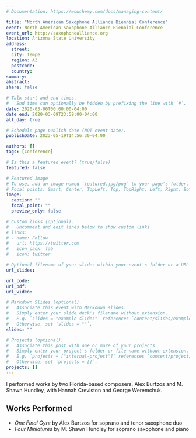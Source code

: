 ```yaml
---
# Documentation: https://wowchemy.com/docs/managing-content/

title: "North American Saxophone Alliance Biennial Conference"
event: North American Saxophone Alliance Biennial Conference
event_url: http://saxophonealliance.org
location: Arizona State University
address:
  street:
  city: Tempe
  region: AZ
  postcode:
  country:
summary:
abstract:
share: false

# Talk start and end times.
#   End time can optionally be hidden by prefixing the line with `#`.
date: 2020-03-06T00:00:00-04:00
date_end: 2020-03-09T23:59:00-04:00
all_day: true

# Schedule page publish date (NOT event date).
publishDate: 2023-05-19T14:56:30-04:00

authors: []
tags: [Conference]

# Is this a featured event? (true/false)
featured: false

# Featured image
# To use, add an image named `featured.jpg/png` to your page's folder. 
# Focal points: Smart, Center, TopLeft, Top, TopRight, Left, Right, BottomLeft, Bottom, BottomRight.
image:
  caption: ""
  focal_point: ""
  preview_only: false

# Custom links (optional).
#   Uncomment and edit lines below to show custom links.
# links:
# - name: Follow
#   url: https://twitter.com
#   icon_pack: fab
#   icon: twitter

# Optional filename of your slides within your event's folder or a URL.
url_slides:

url_code:
url_pdf:
url_video:

# Markdown Slides (optional).
#   Associate this event with Markdown slides.
#   Simply enter your slide deck's filename without extension.
#   E.g. `slides = "example-slides"` references `content/slides/example-slides.md`.
#   Otherwise, set `slides = ""`.
slides: ""

# Projects (optional).
#   Associate this post with one or more of your projects.
#   Simply enter your project's folder or file name without extension.
#   E.g. `projects = ["internal-project"]` references `content/project/deep-learning/index.md`.
#   Otherwise, set `projects = []`.
projects: []
---
```

I performed works by two Florida-based composers, Alex Burtzos and M. Shawn Hundley, with Hannah Creviston and George Weremchuk. <!--more-->

## Works Performed
- _One Final Gyre_ by Alex Burtzos for soprano and tenor saxophone duo
- _Four Miniatures_ by M. Shawn Hundley for soprano saxophone and piano